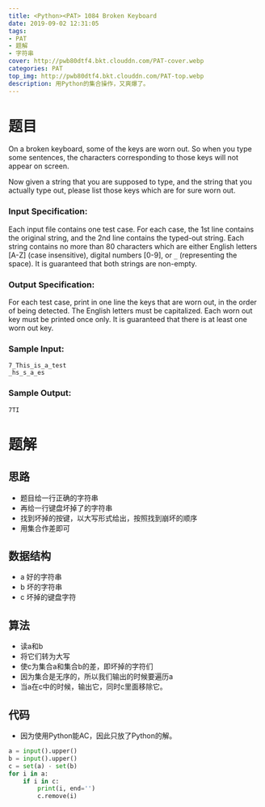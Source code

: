 ```yaml
---
title: <Python><PAT> 1084 Broken Keyboard
date: 2019-09-02 12:31:05
tags: 
- PAT
- 题解
- 字符串
cover: http://pwb80dtf4.bkt.clouddn.com/PAT-cover.webp
categories: PAT
top_img: http://pwb80dtf4.bkt.clouddn.com/PAT-top.webp
description: 用Python的集合操作，又爽爆了。
---
```


# 题目

On a broken keyboard, some of the keys are worn out. So when you type some sentences, the characters corresponding to those keys will not appear on screen.

Now given a string that you are supposed to type, and the string that you actually type out, please list those keys which are for sure worn out.

### Input Specification:

Each input file contains one test case. For each case, the 1st line contains the original string, and the 2nd line contains the typed-out string. Each string contains no more than 80 characters which are either English letters [A-Z] (case insensitive), digital numbers [0-9], or `_` (representing the space). It is guaranteed that both strings are non-empty.

### Output Specification:

For each test case, print in one line the keys that are worn out, in the order of being detected. The English letters must be capitalized. Each worn out key must be printed once only. It is guaranteed that there is at least one worn out key.

### Sample Input:

```in
7_This_is_a_test
_hs_s_a_es
```

### Sample Output:

```out
7TI
```

# 题解

## 思路

+ 题目给一行正确的字符串
+ 再给一行键盘坏掉了的字符串
+ 找到坏掉的按键，以大写形式给出，按照找到崩坏的顺序
+ 用集合作差即可

## 数据结构

+ a 好的字符串
+ b 坏的字符串
+ c 坏掉的键盘字符

## 算法

+ 读a和b
+ 将它们转为大写
+ 使c为集合a和集合b的差，即坏掉的字符们
+ 因为集合是无序的，所以我们输出的时候要遍历a
+ 当a在c中的时候，输出它，同时c里面移除它。

## 代码

+ 因为使用Python能AC，因此只放了Python的解。

```python
a = input().upper()
b = input().upper()
c = set(a) - set(b)
for i in a:
    if i in c:
        print(i, end='')
        c.remove(i)
```

